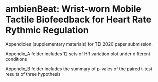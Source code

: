 # ambienBeat: Wrist-worn Mobile Tactile Biofeedback for Heart Rate Rythmic Regulation

Appendicies (supplementary materials) for TEI 2020 paper submission. 

Appendix_A folder includes 12 sets of HR variation plot under different conditions 

Appendix_B folder includes the summary of p-vales of the paired t-test results of three hypothesis
